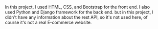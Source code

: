 In this project, I used HTML, CSS, and Bootstrap for the front end. 
I also used Python and Django framework for the back end. 
but in this project, I didn't have any information about the rest API, so it's not used here, of course it's not a real E-commerce website.
